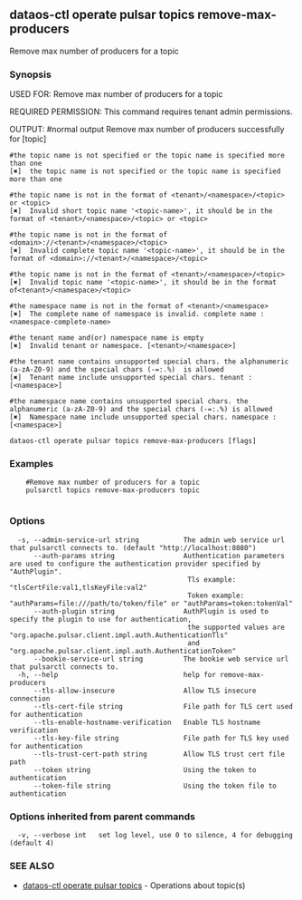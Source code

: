 ## dataos-ctl operate pulsar topics remove-max-producers

Remove max number of producers for a topic

### Synopsis

USED FOR:
    Remove max number of producers for a topic

REQUIRED PERMISSION:
    This command requires tenant admin permissions.

OUTPUT:
    #normal output
    Remove max number of producers successfully for [topic]

    #the topic name is not specified or the topic name is specified more than one
    [✖]  the topic name is not specified or the topic name is specified more than one

    #the topic name is not in the format of <tenant>/<namespace>/<topic> or <topic>
    [✖]  Invalid short topic name '<topic-name>', it should be in the format of <tenant>/<namespace>/<topic> or <topic>

    #the topic name is not in the format of <domain>://<tenant>/<namespace>/<topic>
    [✖]  Invalid complete topic name '<topic-name>', it should be in the format of <domain>://<tenant>/<namespace>/<topic>

    #the topic name is not in the format of <tenant>/<namespace>/<topic>
    [✖]  Invalid topic name '<topic-name>', it should be in the format of<tenant>/<namespace>/<topic>

    #the namespace name is not in the format of <tenant>/<namespace>
    [✖]  The complete name of namespace is invalid. complete name : <namespace-complete-name>

    #the tenant name and(or) namespace name is empty
    [✖]  Invalid tenant or namespace. [<tenant>/<namespace>]

    #the tenant name contains unsupported special chars. the alphanumeric (a-zA-Z0-9) and the special chars (-=:.%)  is allowed
    [✖]  Tenant name include unsupported special chars. tenant : [<namespace>]

    #the namespace name contains unsupported special chars. the  alphanumeric (a-zA-Z0-9) and the special chars (-=:.%) is allowed
    [✖]  Namespace name include unsupported special chars. namespace : [<namespace>]



```
dataos-ctl operate pulsar topics remove-max-producers [flags]
```

### Examples

```
    #Remove max number of producers for a topic
    pulsarctl topics remove-max-producers topic


```

### Options

```
  -s, --admin-service-url string           The admin web service url that pulsarctl connects to. (default "http://localhost:8080")
      --auth-params string                 Authentication parameters are used to configure the authentication provider specified by "AuthPlugin".
                                            Tls example: "tlsCertFile:val1,tlsKeyFile:val2"
                                            Token example: "authParams=file:///path/to/token/file" or "authParams=token:tokenVal"
      --auth-plugin string                 AuthPlugin is used to specify the plugin to use for authentication,
                                            the supported values are "org.apache.pulsar.client.impl.auth.AuthenticationTls"
                                            and "org.apache.pulsar.client.impl.auth.AuthenticationToken"
      --bookie-service-url string          The bookie web service url that pulsarctl connects to.
  -h, --help                               help for remove-max-producers
      --tls-allow-insecure                 Allow TLS insecure connection
      --tls-cert-file string               File path for TLS cert used for authentication
      --tls-enable-hostname-verification   Enable TLS hostname verification
      --tls-key-file string                File path for TLS key used for authentication
      --tls-trust-cert-path string         Allow TLS trust cert file path
      --token string                       Using the token to authentication
      --token-file string                  Using the token file to authentication
```

### Options inherited from parent commands

```
  -v, --verbose int   set log level, use 0 to silence, 4 for debugging (default 4)
```

### SEE ALSO

* [dataos-ctl operate pulsar topics](dataos-ctl_operate_pulsar_topics.md)	 - Operations about topic(s)

